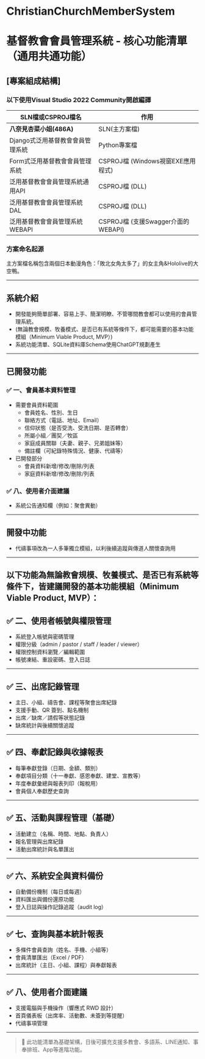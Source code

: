 # ChristianChurchMemberSystem 
# 基督教會會員管理系統 - 核心功能清單（通用共通功能）

## [專案組成結構]
### 以下使用Visual Studio 2022 Community開啟編譯
| SLN檔或CSPROJ檔名 | 作用 |
| ----------------  | ---- |
| **八奈見杏菜小姐(486A)**|SLN(主方案檔)|
| Django式泛用基督教會會員管理系統|Python專案檔|
| Form式泛用基督教會會員管理系統|CSPROJ檔 (Windows視窗EXE應用程式)|
| 泛用基督教會會員管理系統通用API|CSPROJ檔 (DLL)|
| 泛用基督教會會員管理系統DAL|CSPROJ檔 (DLL)|
| 泛用基督教會會員管理系統WEBAPI|CSPROJ檔 (支援Swagger介面的WEBAPI)|

### 方案命名起源
主方案檔名稱包含兩個日本動漫角色：「敗北女角太多了」的女主角&amp;Hololive的大空鴨。
***
## 系統介紹
- 開發能夠簡單部署、容易上手、簡潔明瞭、不管哪間教會都可以使用的會員管理系統。
- (無論教會規模、牧養模式、是否已有系統等條件下，都可能需要的基本功能模組（Minimum Viable Product, MVP）)
- 系統功能清單、SQLite資料庫Schema使用ChatGPT規劃產生
***
## 已開發功能
### ✅ 一、會員基本資料管理
- 需要會員資料範圍
  - 會員姓名、性別、生日
  - 聯絡方式（電話、地址、Email）
  - 信仰狀態（是否受洗、受洗日期、是否轉會）
  - 所屬小組／團契／牧區
  - 家庭成員關聯（夫妻、親子、兄弟姐妹等）
  - 備註欄（可紀錄特殊情況、健康、代禱等）
- 已開發部分
  - 會員資料新增/修改/刪除/列表
  - 家庭資料新增/修改/刪除/列表
### ✅ 八、使用者介面建議
- 系統公告通知欄（例如：聚會異動）
---
## 開發中功能
- 代禱事項改為一人多筆獨立模組，以利後續追蹤與傳道人關懷查詢用
---
以下功能為無論教會規模、牧養模式、是否已有系統等條件下，皆建議開發的基本功能模組（Minimum Viable Product, MVP）：
---

## ✅ 二、使用者帳號與權限管理
- 系統登入帳號與密碼管理
- 權限分級（admin / pastor / staff / leader / viewer）
- 權限控制資料瀏覽／編輯範圍
- 帳號凍結、重設密碼、登入日誌

---

## ✅ 三、出席記錄管理
- 主日、小組、禱告會、課程等聚會出席紀錄
- 支援手動、QR 簽到、點名機制
- 出席／缺席／請假等狀態記錄
- 缺席統計與後續關懷追蹤

---

## ✅ 四、奉獻記錄與收據報表
- 每筆奉獻登錄（日期、金額、類別）
- 奉獻項目分類（十一奉獻、感恩奉獻、建堂、宣教等）
- 年度奉獻彙總與報表列印（報稅用）
- 會員個人奉獻歷史查詢

---

## ✅ 五、活動與課程管理（基礎）
- 活動建立（名稱、時間、地點、負責人）
- 報名管理與出席紀錄
- 活動出席統計與名單匯出

---

## ✅ 六、系統安全與資料備份
- 自動備份機制（每日或每週）
- 資料匯出與備份還原功能
- 登入日誌與操作記錄追蹤（audit log）

---

## ✅ 七、查詢與基本統計報表
- 多條件會員查詢（姓名、手機、小組等）
- 會員清單匯出（Excel / PDF）
- 出席統計（主日、小組、課程）與奉獻報表

---

## ✅ 八、使用者介面建議
- 支援電腦與手機操作（響應式 RWD 設計）
- 首頁儀表板（出席率、活動數、未簽到等提醒）
- 代禱事項管理

---

> 🔧 此功能清單為基礎架構，日後可擴充支援多教會、多語系、LINE通知、事奉排班、App等進階功能。
